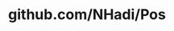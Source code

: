 ---
layout: post
title: github.com/NHadi/Pos
categories: link
tags: [انگلیسی, گیت‌هاب, برنامه‌نویسی]
---